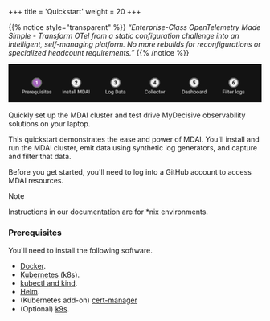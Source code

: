 +++
title = 'Quickstart'
weight = 20
+++

{{% notice style="transparent" %}}
_“Enterprise-Class OpenTelemetry Made Simple - Transform OTel from a static configuration challenge into an intelligent, self-managing platform. No more rebuilds for reconfigurations or specialized headcount requirements.”_
{{% /notice %}}

![quick-start page navigation numbers highlighting number 1 prereqs](prereq1.png)

Quickly set up the MDAI cluster and test drive MyDecisive observability solutions on your laptop.

This quickstart demonstrates the ease and power of MDAI. You'll install and run the MDAI cluster, emit data using synthetic log generators, and capture and filter that data.

Before you get started, you'll need to log into a GitHub account to access MDAI resources.

> [!NOTE]
> Instructions in our documentation are for \*nix environments.

### Prerequisites

You'll need to install the following software.

- [Docker](https://www.docker.com/products/docker-desktop/).
- [Kubernetes](https://kubernetes.io/releases/download/) (k8s).
- [kubectl and kind](https://kubernetes.io/docs/tasks/tools/).
- [Helm](https://helm.sh/docs/intro/install/).
- (Kubernetes add-on) [cert-manager](https://cert-manager.io/docs/installation/kubectl/)
- (Optional) [k9s](https://k9scli.io/topics/install/).
